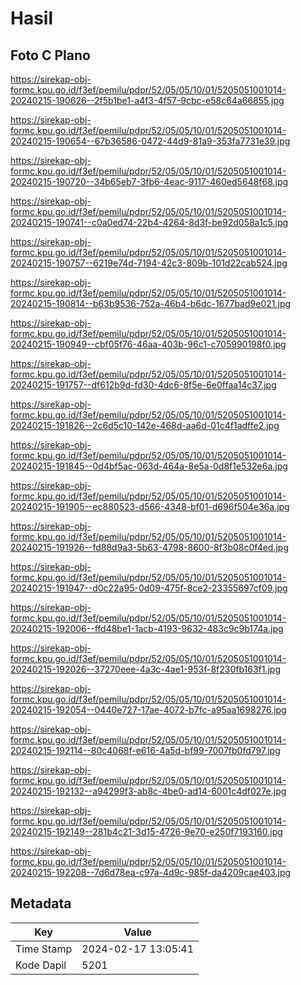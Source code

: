 # Hasil

## Foto C Plano

https://sirekap-obj-formc.kpu.go.id/f3ef/pemilu/pdpr/52/05/05/10/01/5205051001014-20240215-190626--2f5b1be1-a4f3-4f57-9cbc-e58c64a66855.jpg

https://sirekap-obj-formc.kpu.go.id/f3ef/pemilu/pdpr/52/05/05/10/01/5205051001014-20240215-190654--67b36586-0472-44d9-81a9-353fa7731e39.jpg

https://sirekap-obj-formc.kpu.go.id/f3ef/pemilu/pdpr/52/05/05/10/01/5205051001014-20240215-190720--34b65eb7-3fb6-4eac-9117-460ed5648f68.jpg

https://sirekap-obj-formc.kpu.go.id/f3ef/pemilu/pdpr/52/05/05/10/01/5205051001014-20240215-190741--c0a0ed74-22b4-4264-8d3f-be92d058a1c5.jpg

https://sirekap-obj-formc.kpu.go.id/f3ef/pemilu/pdpr/52/05/05/10/01/5205051001014-20240215-190757--6219e74d-7194-42c3-809b-101d22cab524.jpg

https://sirekap-obj-formc.kpu.go.id/f3ef/pemilu/pdpr/52/05/05/10/01/5205051001014-20240215-190814--b63b9536-752a-46b4-b6dc-1677bad9e021.jpg

https://sirekap-obj-formc.kpu.go.id/f3ef/pemilu/pdpr/52/05/05/10/01/5205051001014-20240215-190949--cbf05f76-46aa-403b-96c1-c705990198f0.jpg

https://sirekap-obj-formc.kpu.go.id/f3ef/pemilu/pdpr/52/05/05/10/01/5205051001014-20240215-191757--df612b9d-fd30-4dc6-8f5e-6e0ffaa14c37.jpg

https://sirekap-obj-formc.kpu.go.id/f3ef/pemilu/pdpr/52/05/05/10/01/5205051001014-20240215-191826--2c6d5c10-142e-468d-aa6d-01c4f1adffe2.jpg

https://sirekap-obj-formc.kpu.go.id/f3ef/pemilu/pdpr/52/05/05/10/01/5205051001014-20240215-191845--0d4bf5ac-063d-464a-8e5a-0d8f1e532e6a.jpg

https://sirekap-obj-formc.kpu.go.id/f3ef/pemilu/pdpr/52/05/05/10/01/5205051001014-20240215-191905--ec880523-d566-4348-bf01-d696f504e36a.jpg

https://sirekap-obj-formc.kpu.go.id/f3ef/pemilu/pdpr/52/05/05/10/01/5205051001014-20240215-191926--fd88d9a3-5b63-4798-8600-8f3b08c0f4ed.jpg

https://sirekap-obj-formc.kpu.go.id/f3ef/pemilu/pdpr/52/05/05/10/01/5205051001014-20240215-191947--d0c22a95-0d09-475f-8ce2-23355697cf09.jpg

https://sirekap-obj-formc.kpu.go.id/f3ef/pemilu/pdpr/52/05/05/10/01/5205051001014-20240215-192006--ffd48be1-1acb-4193-9632-483c9c9b174a.jpg

https://sirekap-obj-formc.kpu.go.id/f3ef/pemilu/pdpr/52/05/05/10/01/5205051001014-20240215-192026--37270eee-4a3c-4ae1-953f-8f230fb163f1.jpg

https://sirekap-obj-formc.kpu.go.id/f3ef/pemilu/pdpr/52/05/05/10/01/5205051001014-20240215-192054--0440e727-17ae-4072-b7fc-a95aa1698276.jpg

https://sirekap-obj-formc.kpu.go.id/f3ef/pemilu/pdpr/52/05/05/10/01/5205051001014-20240215-192114--80c4068f-e616-4a5d-bf99-7007fb0fd797.jpg

https://sirekap-obj-formc.kpu.go.id/f3ef/pemilu/pdpr/52/05/05/10/01/5205051001014-20240215-192132--a94299f3-ab8c-4be0-ad14-6001c4df027e.jpg

https://sirekap-obj-formc.kpu.go.id/f3ef/pemilu/pdpr/52/05/05/10/01/5205051001014-20240215-192149--281b4c21-3d15-4726-9e70-e250f7193160.jpg

https://sirekap-obj-formc.kpu.go.id/f3ef/pemilu/pdpr/52/05/05/10/01/5205051001014-20240215-192208--7d6d78ea-c97a-4d9c-985f-da4209cae403.jpg


## Metadata

| Key        | Value               |
| ---------- | ------------------- |
| Time Stamp | 2024-02-17 13:05:41 |
| Kode Dapil | 5201                |



